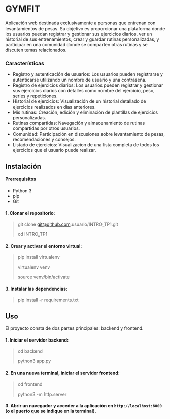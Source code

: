 # GYMFIT
Aplicación web destinada exclusivamente a personas que entrenan con levantamientos de pesas. Su objetivo es proporcionar una plataforma donde los usuarios puedan registrar y gestionar sus ejercicios diarios, ver un historial de sus entrenamientos, crear y guardar rutinas personalizadas, y participar en una comunidad donde se comparten otras rutinas y se discuten temas relacionados.

### Características
- Registro y autenticación de usuarios: Los usuarios pueden registrarse y autenticarse utilizando un nombre de usuario y una contraseña.
- Registro de ejercicios diarios: Los usuarios pueden registrar y gestionar sus ejercicios diarios con detalles como nombre del ejercicio, peso, series y repeticiones.
- Historial de ejercicios: Visualización de un historial detallado de ejercicios realizados en días anteriores.
- Mis rutinas: Creación, edición y eliminación de plantillas de ejercicios personalizadas.
- Rutinas compartidas: Navegación y almacenamiento de rutinas compartidas por otros usuarios.
- Comunidad: Participación en discusiones sobre levantamiento de pesas, recomendaciones y consejos.
- Listado de ejercicios: Visualizacion de una lista completa de todos los ejercicios que el usuario puede realizar.

## Instalación

#### Prerrequisitos
- Python 3
- pip
- Git

#### 1. Clonar el repositorio:
> git clone git@github.com:usuario/INTRO_TP1.git
> 
> cd INTRO_TP1

#### 2. Crear y activar el entorno virtual:
> pip install virtualenv
> 
> virtualenv venv
> 
> source venv/bin/activate

#### 3. Instalar las dependencias:
> pip install -r requirements.txt

## Uso

El proyecto consta de dos partes principales: backend y frontend.

#### 1. Iniciar el servidor backend:
> cd backend
> 
> python3 app.py

#### 2. En una nueva terminal, iniciar el servidor frontend:
> cd frontend
> 
> python3 -m http.server

#### 3. Abrir un navegador y acceder a la aplicación en `http://localhost:8000` (o el puerto que se indique en la terminal).
